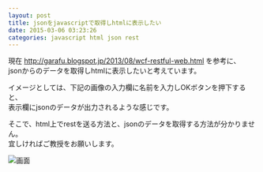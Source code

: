 ```yaml
---
layout: post
title: jsonをjavascriptで取得しhtmlに表示したい
date: 2015-03-06 03:23:26
categories: javascript html json rest
---
```

<p>現在 <a href="http://garafu.blogspot.jp/2013/08/wcf-restful-web.html" rel="nofollow noreferrer">http://garafu.blogspot.jp/2013/08/wcf-restful-web.html</a> を参考に、<br>
jsonからのデータを取得しhtmlに表示したいと考えています。</p>

<p>イメージとしては、下記の画像の入力欄に名前を入力しOKボタンを押下すると、<br>
表示欄にjsonのデータが出力されるような感じです。</p>

<p>そこで、html上でrestを送る方法と、jsonのデータを取得する方法が分かりません。<br>
宜しければご教授をお願いします。</p>

<p><img src="https://i.stack.imgur.com/701Uf.png" alt="画面"></p>
